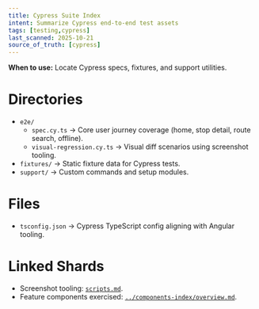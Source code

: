```yaml
---
title: Cypress Suite Index
intent: Summarize Cypress end-to-end test assets
tags: [testing,cypress]
last_scanned: 2025-10-21
source_of_truth: [cypress]
---
```

**When to use:** Locate Cypress specs, fixtures, and support utilities.

# Directories
- `e2e/`
  - `spec.cy.ts` → Core user journey coverage (home, stop detail, route search, offline).
  - `visual-regression.cy.ts` → Visual diff scenarios using screenshot tooling.
- `fixtures/` → Static fixture data for Cypress tests.
- `support/` → Custom commands and setup modules.

# Files
- `tsconfig.json` → Cypress TypeScript config aligning with Angular tooling.

# Linked Shards
- Screenshot tooling: [`scripts.md`](./scripts.md).
- Feature components exercised: [`../components-index/overview.md`](../components-index/overview.md#end-to-end-coverage).
